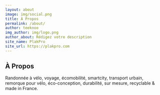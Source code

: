 ```yaml
---
layout: about
image: img/social.png
title: À Propos
permalink: /about/
author: teeknoo
img_author: img/logo.png
author_about: Rédigez votre description
site_name: PlakPro
site_url: https://plakpro.com
---
```

## À Propos

Randonnée à vélo, voyage, écomobilité, smartcity, transport urbain, remorque pour vélo, éco-conception, durabilité, sur mesure, recyclable & made in France.
